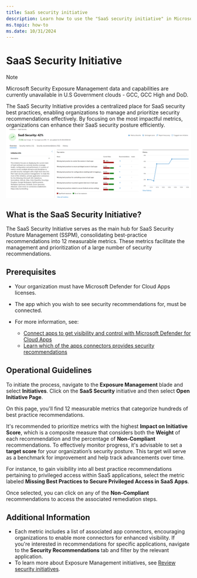```yaml
---
title: SaaS security initiative
description: Learn how to use the "SaaS security initiative" in Microsoft XDR
ms.topic: how-to
ms.date: 10/31/2024
---
```

# SaaS Security Initiative 

> [!NOTE]
> Microsoft Security Exposure Management data and capabilities are currently unavailable in U.S Government clouds - GCC, GCC High and DoD.

The SaaS Security Initiative provides a centralized place for SaaS security best practices, enabling organizations to manage and prioritize security recommendations effectively. By focusing on the most impactful metrics, organizations can enhance their SaaS security posture efficiently.
![Screenshot of the SaaS security initiative home page.](<media\saas-securty-initiative\screenshot-of-the-saas-security-initiative-home-page.png>)


## What is the SaaS Security Initiative?

The SaaS Security Initiative serves as the main hub for SaaS Security Posture Management (SSPM), consolidating best-practice recommendations into 12 measurable metrics. These metrics facilitate the management and prioritization of a large number of security recommendations.

## Prerequisites

- Your organization must have Microsoft Defender for Cloud Apps licenses.
- The app which you wish to see security recommendations for, must be connected.
- For more information, see:

    - [Connect apps to get visibility and control with Microsoft Defender for Cloud Apps](enable-instant-visibility-protection-and-governance-actions-for-your-apps.md)
    - [Learn which of the apps connectors provides security recommendations ](enable-instant-visibility-protection-and-governance-actions-for-your-apps.md#user-app-governance-and-security-configuration-visibility)

## Operational Guidelines
To initiate the process, navigate to the **Exposure Management** blade and select **Initiatives**. Click on the **SaaS Security** initiative and then select **Open Initiative Page**.

On this page, you'll find 12 measurable metrics that categorize hundreds of best practice recommendations. 

It's recommended to prioritize metrics with the highest **Impact on Initiative Score**, which is a composite measure that considers both the **Weight** of each recommendation and the percentage of **Non-Compliant** recommendations. To effectively monitor progress, it's advisable to set a **target score** for your organization’s security posture. This target will serve as a benchmark for improvement and help track advancements over time.

For instance, to gain visibility into all best practice recommendations pertaining to privileged access within SaaS applications, select the metric labeled **Missing Best Practices to Secure Privileged Access in SaaS Apps**.

Once selected, you can click on any of the **Non-Compliant** recommendations to access the associated remediation steps.

## Additional Information

- Each metric includes a list of associated app connectors, encouraging organizations to enable more connectors for enhanced visibility. If you're interested in recommendations for specific applications, navigate to the **Security Recommendations** tab and filter by the relevant application.
- To learn more about Exposure Management initiatives, see [Review security initiatives](/security-exposure-management/initiatives).


